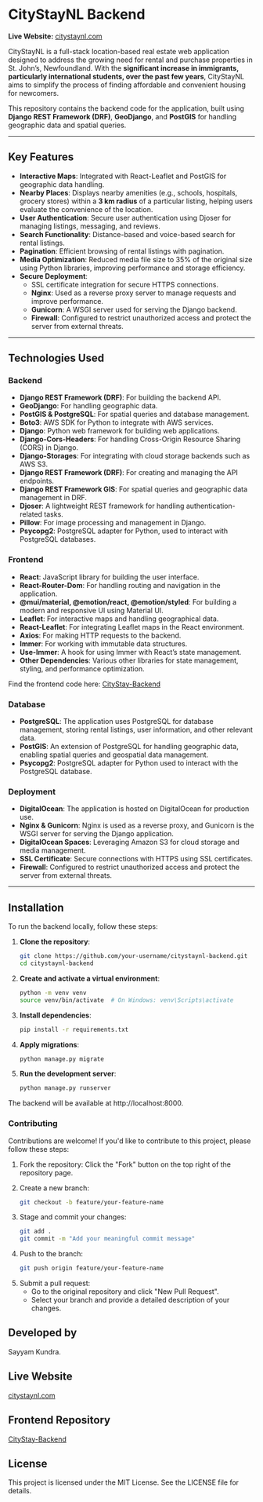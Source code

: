 # CityStayNL Backend

**Live Website:** [citystaynl.com](https://citystaynl.com)

CityStayNL is a full-stack location-based real estate web application designed to address the growing need for rental and purchase properties in St. John’s, Newfoundland. With the **significant increase in immigrants, particularly international students, over the past few years**, CityStayNL aims to simplify the process of finding affordable and convenient housing for newcomers.

This repository contains the backend code for the application, built using **Django REST Framework (DRF)**, **GeoDjango**, and **PostGIS** for handling geographic data and spatial queries.

---

## Key Features
- **Interactive Maps**: Integrated with React-Leaflet and PostGIS for geographic data handling.
- **Nearby Places**: Displays nearby amenities (e.g., schools, hospitals, grocery stores) within a **3 km radius** of a particular listing, helping users evaluate the convenience of the location.
- **User Authentication**: Secure user authentication using Djoser for managing listings, messaging, and reviews.
- **Search Functionality**: Distance-based and voice-based search for rental listings.
- **Pagination**: Efficient browsing of rental listings with pagination.
- **Media Optimization**: Reduced media file size to 35% of the original size using Python libraries, improving performance and storage efficiency.
- **Secure Deployment**: 
  - SSL certificate integration for secure HTTPS connections.
  - **Nginx**: Used as a reverse proxy server to manage requests and improve performance.
  - **Gunicorn**: A WSGI server used for serving the Django backend.
  - **Firewall**: Configured to restrict unauthorized access and protect the server from external threats.

---

## Technologies Used
### Backend
- **Django REST Framework (DRF)**: For building the backend API.
- **GeoDjango**: For handling geographic data.
- **PostGIS & PostgreSQL**: For spatial queries and database management.
- **Boto3**: AWS SDK for Python to integrate with AWS services.
- **Django**: Python web framework for building web applications.
- **Django-Cors-Headers**: For handling Cross-Origin Resource Sharing (CORS) in Django.
- **Django-Storages**: For integrating with cloud storage backends such as AWS S3.
- **Django REST Framework (DRF)**: For creating and managing the API endpoints.
- **Django REST Framework GIS**: For spatial queries and geographic data management in DRF.
- **Djoser**: A lightweight REST framework for handling authentication-related tasks.
- **Pillow**: For image processing and management in Django.
- **Psycopg2**: PostgreSQL adapter for Python, used to interact with PostgreSQL databases.

### Frontend
- **React**: JavaScript library for building the user interface.
- **React-Router-Dom**: For handling routing and navigation in the application.
- **@mui/material, @emotion/react, @emotion/styled**: For building a modern and responsive UI using Material UI.
- **Leaflet**: For interactive maps and handling geographical data.
- **React-Leaflet**: For integrating Leaflet maps in the React environment.
- **Axios**: For making HTTP requests to the backend.
- **Immer**: For working with immutable data structures.
- **Use-Immer**: A hook for using Immer with React’s state management.
- **Other Dependencies**: Various other libraries for state management, styling, and performance optimization.

Find the frontend code here: [CityStay-Backend](https://github.com/sayyam44/CityStay-Frontend)

### Database
- **PostgreSQL**: The application uses PostgreSQL for database management, storing rental listings, user information, and other relevant data.
- **PostGIS**: An extension of PostgreSQL for handling geographic data, enabling spatial queries and geospatial data management.
- **Psycopg2**: PostgreSQL adapter for Python used to interact with the PostgreSQL database.

### Deployment
- **DigitalOcean**: The application is hosted on DigitalOcean for production use.
- **Nginx & Gunicorn**: Nginx is used as a reverse proxy, and Gunicorn is the WSGI server for serving the Django application.
- **DigitalOcean Spaces**: Leveraging Amazon S3 for cloud storage and media management.
- **SSL Certificate**: Secure connections with HTTPS using SSL certificates.
- **Firewall**: Configured to restrict unauthorized access and protect the server from external threats.

---

## Installation
To run the backend locally, follow these steps:

1. **Clone the repository**:
   ```bash
   git clone https://github.com/your-username/citystaynl-backend.git
   cd citystaynl-backend
   
2. **Create and activate a virtual environment**:
   ```bash
   python -m venv venv
   source venv/bin/activate  # On Windows: venv\Scripts\activate

3. **Install dependencies**:
   ```bash
   pip install -r requirements.txt

4. **Apply migrations**:
   ```bash
   python manage.py migrate

5. **Run the development server**:
   ```bash
   python manage.py runserver
   
The backend will be available at http://localhost:8000.

### Contributing
Contributions are welcome! If you'd like to contribute to this project, please follow these steps:

1. Fork the repository:
    Click the "Fork" button on the top right of the repository page.
   
2. Create a new branch:
   ```bash
   git checkout -b feature/your-feature-name
   
3. Stage and commit your changes:
   ```bash
   git add .
   git commit -m "Add your meaningful commit message"

4) Push to the branch:
   ```bash
   git push origin feature/your-feature-name
   
5) Submit a pull request:
   - Go to the original repository and click "New Pull Request".
   - Select your branch and provide a detailed description of your changes.

## **Developed by**
Sayyam Kundra.

## **Live Website**
[citystaynl.com](https://citystaynl.com)

## **Frontend Repository**
[CityStay-Backend](https://github.com/sayyam44/CityStay-Frontend)

## **License**
This project is licensed under the MIT License. See the LICENSE file for details.
